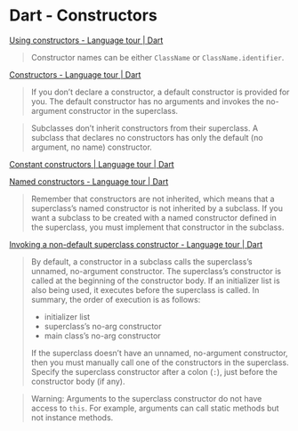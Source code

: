 # Dart - Constructors

[Using constructors - Language tour | Dart](https://dart.dev/guides/language/language-tour#using-constructors)

> Constructor names can be either `ClassName` or `ClassName.identifier`.

[Constructors - Language tour | Dart](https://dart.dev/guides/language/language-tour#constructors)

> If you don’t declare a constructor, a default constructor is provided for you. The default constructor has no arguments and invokes the no-argument constructor in the superclass.

> Subclasses don’t inherit constructors from their superclass. A subclass that declares no constructors has only the default (no argument, no name) constructor.

[Constant constructors | Language tour | Dart](https://dart.dev/guides/language/language-tour#constant-constructors)

[Named constructors - Language tour | Dart](https://dart.dev/guides/language/language-tour#named-constructors)

> Remember that constructors are not inherited, which means that a superclass’s named constructor is not inherited by a subclass. If you want a subclass to be created with a named constructor defined in the superclass, you must implement that constructor in the subclass.

[Invoking a non-default superclass constructor - Language tour | Dart](https://dart.dev/guides/language/language-tour#invoking-a-non-default-superclass-constructor)

> By default, a constructor in a subclass calls the superclass’s unnamed, no-argument constructor. The superclass’s constructor is called at the beginning of the constructor body. If an initializer list is also being used, it executes before the superclass is called. In summary, the order of execution is as follows:
>
> - initializer list
> - superclass’s no-arg constructor
> - main class’s no-arg constructor
>
> If the superclass doesn’t have an unnamed, no-argument constructor, then you must manually call one of the constructors in the superclass. Specify the superclass constructor after a colon (`:`), just before the constructor body (if any).

> Warning: Arguments to the superclass constructor do not have access to `this`. For example, arguments can call static methods but not instance methods.
